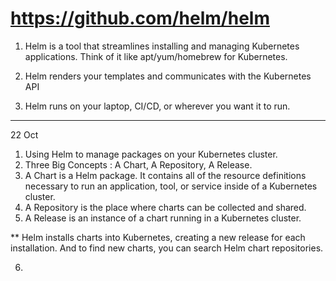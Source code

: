 # https://github.com/helm/helm

1. Helm is a tool that streamlines installing and managing Kubernetes applications.
 Think of it like apt/yum/homebrew for Kubernetes.

2. Helm renders your templates and communicates with the Kubernetes API

3. Helm runs on your laptop, CI/CD, or wherever you want it to run.

---
22 Oct

1. Using Helm to manage packages on your Kubernetes cluster.
2. Three Big Concepts : A Chart, A Repository, A Release.
3. A Chart is a Helm package. It contains all of the resource definitions necessary to run an application, tool, or service inside of a Kubernetes cluster.
4. A Repository is the place where charts can be collected and shared. 
5. A Release is an instance of a chart running in a Kubernetes cluster.

** Helm installs charts into Kubernetes, creating a new release for each installation. And to find new charts, you can search Helm chart repositories.

6. 
